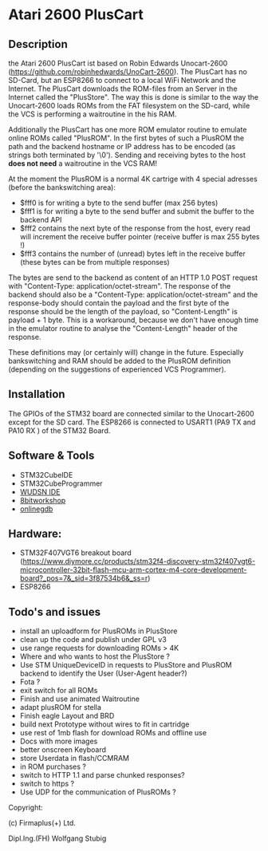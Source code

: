 # Atari 2600 PlusCart

## Description
the Atari 2600 PlusCart ist based on Robin Edwards Unocart-2600 (https://github.com/robinhedwards/UnoCart-2600). The PlusCart has no SD-Card, but an ESP8266 to connect to a local WiFi Network and the Internet.
The PlusCart downloads the ROM-files from an Server in the Internet called the "PlusStore". The way this is done is similar to the way the Unocart-2600 loads ROMs from the FAT filesystem on the SD-card, while the VCS is performing a waitroutine in the his RAM.

Additionally the PlusCart has one more ROM emulator routine to emulate online ROMs called "PlusROM".
In the first bytes of such a PlusROM the path and the backend hostname or IP address has to be encoded (as strings both terminated by '\0'). Sending and receiving bytes to the host **does not need** a waitroutine in the VCS RAM!

At the moment the PlusROM is a normal 4K cartrige with 4 special adresses (before the bankswitching area):
- $fff0 is for writing a byte to the send buffer (max 256 bytes)
- $fff1 is for writing a byte to the send buffer and submit the buffer to the backend API
- $fff2 contains the next byte of the response from the host, every read will increment the receive buffer pointer (receive buffer is max 255 bytes !) 
- $fff3 contains the number of (unread) bytes left in the receive buffer (these bytes can be from multiple responses)

The bytes are send to the backend as content of an HTTP 1.0 POST request with "Content-Type: application/octet-stream". The response of the backend should also be a "Content-Type: application/octet-stream" and the response-body should contain the payload and the first byte of the response should be the length of the payload, so "Content-Length" is payload + 1 byte. This is a workaround, because we don't have enough time in the emulator routine to analyse the "Content-Length" header of the response.

These definitions may (or certainly will) change in the future. Especially bankswitching and RAM should be added to the PlusROM definition (depending on the suggestions of experienced VCS Programmer).

## Installation
The GPIOs of the STM32 board are connected similar to the Unocart-2600 except for the SD card. The ESP8266 is connected to USART1 (PA9 TX and PA10 RX ) of the STM32 Board.

## Software & Tools
- STM32CubeIDE
- STM32CubeProgrammer
- [WUDSN IDE](https://www.wudsn.com/)
- [8bitworkshop](https://8bitworkshop.com/v3.4.2/?platform=vcs&file=examples%2Ftinyfonts2.a)
- [onlinegdb](https://www.onlinegdb.com/online_c_compiler)

## Hardware:
- STM32F407VGT6 breakout board (https://www.diymore.cc/products/stm32f4-discovery-stm32f407vgt6-microcontroller-32bit-flash-mcu-arm-cortex-m4-core-development-board?_pos=7&_sid=3f87534b6&_ss=r)
- ESP8266 

## Todo's and issues
- install an uploadform for PlusROMs in PlusStore
- clean up the code and publish under GPL v3
- use range requests for downloading ROMs > 4K
- Where and who wants to host the PlusStore ?
- Use STM UniqueDeviceID in requests to PlusStore and PlusROM backend to identify the User (User-Agent header?)
- Fota ?
- exit switch for all ROMs
- Finish and use animated Waitroutine 
- adapt plusROM for stella
- Finish eagle Layout and BRD
- build next Prototype without wires to fit in cartridge
- use rest of 1mb flash for download ROMs and offline use
- Docs with more images 
- better onscreen Keyboard
- store Userdata in flash/CCMRAM
- in ROM purchases ?
- switch to HTTP 1.1 and parse chunked responses?
- switch to https ?
- Use UDP for the communication of PlusROMs ?

Copyright:

(c) Firmaplus(+) Ltd.

Dipl.Ing.(FH) Wolfgang Stubig
